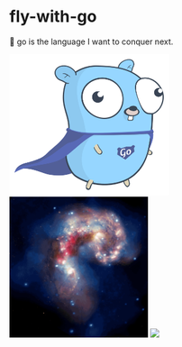 # fly-with-go

🐹 go is the language I want to conquer next.

<p>
  <img src='./images/gopher.png' height=250 />
  <img src='./images/cat.gif' height=250 />
  <img src='./images/joker.gif' height=250 />
</p>

